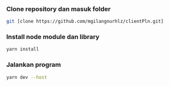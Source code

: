### Clone repository dan masuk folder
```sh
git [clone https://github.com/mgilangnurhlz/clientPln.git]
```

### Install node module dan library
```sh
yarn install
```

### Jalankan program
```sh
yarn dev --host
```
